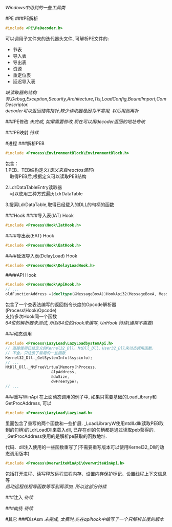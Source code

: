 _Windows中用到的一些工具类_

#PE
###PE解析
```c++
#include <PE\PeDecoder.h>  
```
可以调用子文件夹的迭代器头文件, 可解析PE文件的:  
* 节表  
* 导入表  
* 导出表  
* 资源  
* 重定位表  
* 延迟导入表  

_缺读取器的结构有,Debug,Exception,Security,Architecture,Tls,LoadConfig,BoundImport,ComDescriptor.<br>
decoder可以返回结构指针,缺少读取器是因为不常用, 以后用到再补_


###PE修改
_未完成, 如果需要修改,现在可以用decoder返回的地址修改_


###PE映射
_待续_


#进程
###解析PEB
```c++
#include <Process\EnvironmentBlock\EnvironmentBlock.h>  
```
包含：  
1.PEB、TEB结构定义(_定义来自reactos源码_)  
　取得PEB后,根据定义可以读取PEB结构  

2.LdrDataTableEntry读取器  
　可以使用三种方式遍历LdrDataTable  

3.搜索LdrDataTable,取得已经载入的DLL的句柄的函数  

###Hook
####导入表(IAT) Hook
```c++
#include <Process\Hook\IatHook.h>  
```

####导出表(EAT) Hook
```c++
#include <Process\Hook\EatHook.h>  
```
####延迟导入表(DelayLoad) Hook
```c++
#include <Process\Hook\DelayLoadHook.h>  
```

####API Hook
```c++
#include <Process\Hook\ApiHook.h> 
// ...
oldFunctionAddress =(decltype(&MessageBoxA))HookApi32(MessageBoxA, MessageBoxA_Hook1);

```
包含了一个查表法编写的返回指令长度的Opcode解析器 (Process\Hook\Opcode)  
支持多次Hook同一个函数  
_64位的解析器未测试, 所以64位的Hook未编写, UnHook 待续(通常不需要)_


###动态调用
```c++
#include <Process\LazyLoad\LazyLoadSystemApi.h> 
// 直接使用已经定义的Kernel32_Dll、NtDll_Dll、User32_Dll来动态调用函数，
// 不全，只注册了常用的一些函数
Kernel32_Dll._GetSystemInfo(&sysinfo);
// ... 
NtDll_Dll._NtFreeVirtualMemory(hProcess,
					&lpAddress,
					&dwSize,
					dwFreeType);
// ...

```


###重写WinApi
在上面动态调用的例子中, 如果只需要基础的LoadLibrary和GetProcAddress, 可以
```c++
#include <Process\LazyLoad\LazyLoad.h>  
```
里面包含了重写的两个函数和一些扩展. _LoadLibraryW使用ntdll.dll(读取PEB取到的句柄)的LdrLoadDll来载入dll,
已存在dll的句柄都是通过读取peb获得的. _GetProcAddress使用的是解析pe获取的函数地址.  

代码、dll注入使用的一些函数重写了(不需要重写版本可以使用Kernel32_Dll的动态调用版本)
```c++
#include <Process\OverwriteWinApi\OverwriteWinApi.h>  
```
包括打开进程、读写释放远程进程内存、设置内存保护标记、设置线程上下文信息等  
_启动远程线程等函数等写到再添加, 所以这部分待续_


###注入
_待续_

###劫持
_待续_

#其它
###DisAsm
_未完成, 太费时,先在apihook中编写了一个只解析长度的版本_
